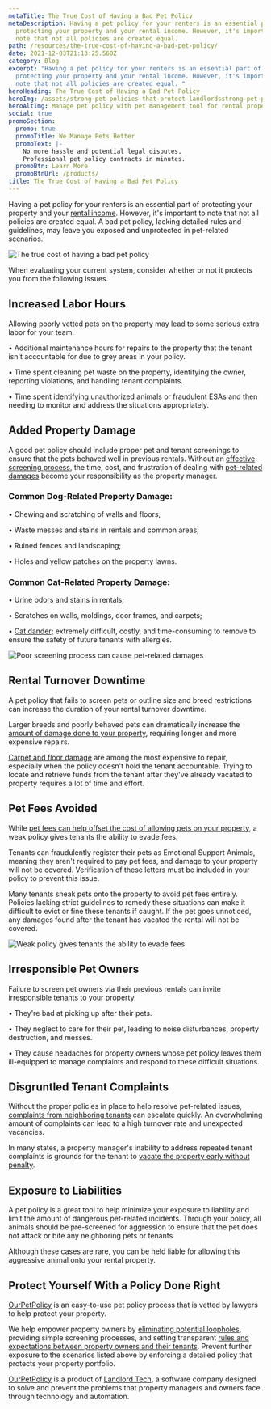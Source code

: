 ```yaml
---
metaTitle: The True Cost of Having a Bad Pet Policy
metaDescription: Having a pet policy for your renters is an essential part of
  protecting your property and your rental income. However, it's important to
  note that not all policies are created equal.
path: /resources/the-true-cost-of-having-a-bad-pet-policy/
date: 2021-12-03T21:13:25.560Z
category: Blog
excerpt: "Having a pet policy for your renters is an essential part of
  protecting your property and your rental income. However, it's important to
  note that not all policies are created equal. "
heroHeading: The True Cost of Having a Bad Pet Policy
heroImg: /assets/strong-pet-policies-that-protect-landlordsstrong-pet-policies-that-protect-landlords.jpg
heroAltImg: Manage pet policy with pet management tool for rental property
social: true
promoSection:
  promo: true
  promoTitle: We Manage Pets Better
  promoText: |-
    No more hassle and potential legal disputes. 
    Professional pet policy contracts in minutes.
  promoBtn: Learn More
  promoBtnUrl: /products/
title: The True Cost of Having a Bad Pet Policy
---
```

Having a pet policy for your renters is an essential part of protecting your property and your [rental income](https://landlordtech.com/resources/how-to-increase-your-rental-income-in-2023). However, it's important to note that not all policies are created equal. A bad pet policy, lacking detailed rules and guidelines, may leave you exposed and unprotected in pet-related scenarios.

![The true cost of having a bad pet policy](/assets/manage-pets-in-your-rentals.jpeg)

When evaluating your current system, consider whether or not it protects you from the following issues.

## Increased Labor Hours

Allowing poorly vetted pets on the property may lead to some serious extra labor for your team.

• Additional maintenance hours for repairs to the property that the tenant isn't accountable for due to grey areas in your policy.

• Time spent cleaning pet waste on the property, identifying the owner, reporting violations, and handling tenant complaints.

• Time spent identifying unauthorized animals or fraudulent [ESAs](https://landlordtech.com/resources/what-landlords-need-to-know-about-esas-in-2022) and then needing to monitor and address the situations appropriately.

## Added Property Damage

A good pet policy should include proper pet and tenant screenings to ensure that the pets behaved well in previous rentals. Without an [effective screening process](/resources/best-practices-to-properly-screen-pets-for-apartments), the time, cost, and frustration of dealing with [pet-related damages](https://www.cicreports.com/resources/cats-vs-dogs-which-can-cause-the-most-property-damage/) become your responsibility as the property manager.

### Common Dog-Related Property Damage:

• Chewing and scratching of walls and floors;

• Waste messes and stains in rentals and common areas;

• Ruined fences and landscaping;

• Holes and yellow patches on the property lawns.

### Common Cat-Related Property Damage:

• Urine odors and stains in rentals;

• Scratches on walls, moldings, door frames, and carpets;

• [Cat dander;](https://petdanderremovalservice.com/) extremely difficult, costly, and time-consuming to remove to ensure the safety of future tenants with allergies.

![Poor screening process can cause pet-related damages](/assets/pet-and-tenant-screening-for-landlords.jpg)

## Rental Turnover Downtime

A pet policy that fails to screen pets or outline size and breed restrictions can increase the duration of your rental turnover downtime.

Larger breeds and poorly behaved pets can dramatically increase the [amount of damage done to your property](https://landlordtech.com/resources/protecting-your-rental-property-from-pet-damage), requiring longer and more expensive repairs.

[Carpet and floor damage](https://tntcarpetcare.com/pet-damage-carpet-repair-cost/) are among the most expensive to repair, especially when the policy doesn't hold the tenant accountable. Trying to locate and retrieve funds from the tenant after they've already vacated to property requires a lot of time and effort.

## Pet Fees Avoided

While [pet fees can help offset the cost of allowing pets on your property](https://landlordtech.com/resources/why-pet-fees-are-an-essential-landlord-strategy), a weak policy gives tenants the ability to evade fees.

Tenants can fraudulently register their pets as Emotional Support Animals, meaning they aren't required to pay pet fees, and damage to your property will not be covered. Verification of these letters must be included in your policy to prevent this issue.

Many tenants sneak pets onto the property to avoid pet fees entirely. Policies lacking strict guidelines to remedy these situations can make it difficult to evict or fine these tenants if caught. If the pet goes unnoticed, any damages found after the tenant has vacated the rental will not be covered.

![Weak policy gives tenants the ability to evade fees](/assets/manage-fraudulent-esa-requests-online.jpg)

## Irresponsible Pet Owners

Failure to screen pet owners via their previous rentals can invite irresponsible tenants to your property.

• They're bad at picking up after their pets.

• They neglect to care for their pet, leading to noise disturbances, property destruction, and messes.

• They cause headaches for property owners whose pet policy leaves them ill-equipped to manage complaints and respond to these difficult situations.

## Disgruntled Tenant Complaints

Without the proper policies in place to help resolve pet-related issues, [complaints from neighboring tenants](https://www.renterswarehouse.com/education/barking-mad-resolving-tenant-complaints-pets) can escalate quickly. An overwhelming amount of complaints can lead to a high turnover rate and unexpected vacancies.

In many states, a property manager's inability to address repeated tenant complaints is grounds for the tenant to [vacate the property early without penalty](https://www.nolo.com/legal-encyclopedia/question-break-lease-noise-apartment-28219.html).

## Exposure to Liabilities

A pet policy is a great tool to help minimize your exposure to liability and limit the amount of dangerous pet-related incidents. Through your policy, all animals should be pre-screened for aggression to ensure that the pet does not attack or bite any neighboring pets or tenants.

Although these cases are rare, you can be held liable for allowing this aggressive animal onto your rental property.

## Protect Yourself With a Policy Done Right

[OurPetPolicy](https://www.landlordtech.com/products) is an easy-to-use pet policy process that is vetted by lawyers to help protect your property.

We help empower property owners by [eliminating potential loopholes](https://landlordtech.com/resources/seven-ESA-loopholes-commonly-used-by-tenants-and-how-to-close-them), providing simple screening processes, and setting transparent [rules and expectations between property owners and their tenants](https://landlordtech.com/resources/renting-to-pet-owners-records-every-landlord-should-keep). Prevent further exposure to the scenarios listed above by enforcing a detailed policy that protects your property portfolio.

[OurPetPolicy](https://www.landlordtech.com/products) is a product of [Landlord Tech](https://www.landlordtech.com), a software company designed to solve and prevent the problems that property managers and owners face through technology and automation.